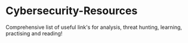 # Cybersecurity-Resources
Comprehensive list of useful link's for analysis, threat hunting, learning, practising and reading!
